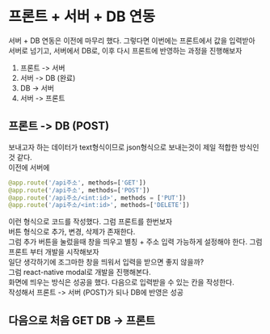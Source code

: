 # 프론트 + 서버 + DB 연동
서버 + DB 연동은 이전에 마무리 했다. 그렇다면 이번에는 프론트에서 값을 입력받아 서버로 넘기고, 서버에서 DB로, 이후 다시 프론트에 반영하는 과정을 진행해보자 <br>
1. 프론트 -> 서버
2. 서버 -> DB (완료)
3. DB -> 서버
4. 서버 -> 프론트

## 프론트 -> DB (POST)
보내고자 하는 데이터가 text형식이므로 json형식으로 보내는것이 제일 적합한 방식인것 같다. <br>
이전에 서버에
```python
@app.route('/api주소', methods=['GET'])
@app.route('/api주소', methods=['POST'])
@app.route('/api주소/<int:id>', methods = ['PUT'])
@app.route('/api주소/<int:id>', methods=['DELETE'])
```
이런 형식으로 코드를 작성했다. 그럼 프론트를 한번보자 <br>
버튼 형식으로 추가, 변경, 삭제가 존재한다. <br>
그럼 추가 버튼을 눌렀을때 창을 띄우고 별칭 + 주소 입력 가능하게 설정해야 한다. 그럼 프론트 부터 개발을 시작해보자 <br>
일단 생각하기에 조그마한 창을 띄워서 입력을 받으면 좋지 않을까? <br>
그럼 react-native modal로 개발을 진행해본다. <br>
화면에 띄우는 방식은 성공을 했다. 다음으로 입력받을 수 있는 칸을 작성한다. <br>
작성해서 프론트 -> 서버 (POST)가 되나 DB에 반영은 성공

## 다음으로 처음 GET DB -> 프론트

